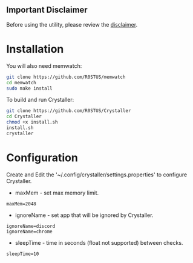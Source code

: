 ## Important Disclaimer

Before using the utility, please review the [disclaimer](DISCLAIMER.md).

# Installation
You will also need memwatch:
```bash
git clone https://github.com/R0STUS/memwatch
cd memwatch
sudo make install
```

To build and run Crystaller:
```bash
git clone https://github.com/R0STUS/Crystaller
cd Crystaller
chmod +x install.sh
install.sh
crystaller
```

# Configuration

Create and Edit the '~/.config/crystaller/settings.properties' to configure Crystaller.
- maxMem - set max memory limit.
```properties
maxMem=2048
```

- ignoreName - set app that will be ignored by Crystaller.
```properties
ignoreName=discord
ignoreName=chrome
```

- sleepTime - time in seconds (float not supported) between checks.
```properties
sleepTime=10
```
